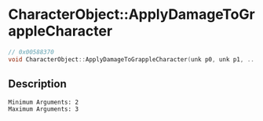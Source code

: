 # CharacterObject::ApplyDamageToGrappleCharacter
```c
// 0x00588370
void CharacterObject::ApplyDamageToGrappleCharacter(unk p0, unk p1, ...)
```
## Description
```
Minimum Arguments: 2
Maximum Arguments: 3
```

